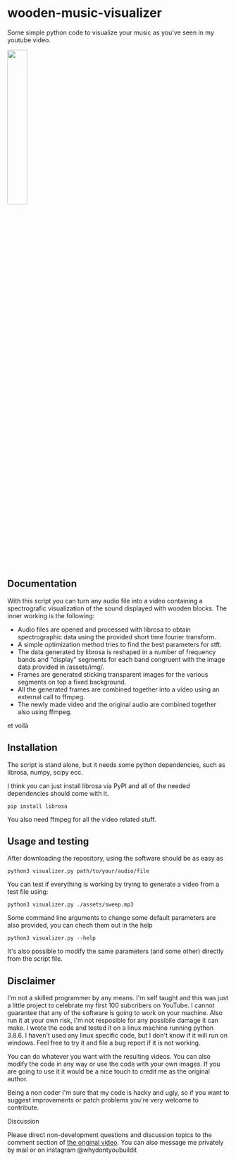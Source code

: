 # wooden-music-visualizer
Some simple python code to visualize your music as you've seen in my youtube video.


<img src="http://i3.ytimg.com/vi/XRDU_5MJZv0/maxresdefault.jpg" width="30%" height="30%">

## Documentation
With this script you can turn any audio file into a video containing a spectrografic visualization of the sound displayed with wooden blocks.
The inner working is the following:
- Audio files are opened and processed with librosa to obtain spectrographic data using the provided short time fourier transform.
- A simple optimization method tries to find the best parameters for stft.
- The data generated by librosa is reshaped in a number of frequency bands and "display" segments for each band congruent with the image data provided in /assets/img/.
- Frames are generated sticking transparent images for the various segments on top a fixed background.
- All the generated frames are combined together into a video using an external call to ffmpeg.
- The newly made video and the original audio are combined together also using ffmpeg.

et voilà

## Installation
The script is stand alone, but it needs some python dependencies, such as librosa, numpy, scipy ecc.

I think you can just install librosa via PyPI and all of the needed dependencies should come with it.

```
pip install librosa
```
You also need ffmpeg for all the video related stuff.

## Usage and testing

After downloading the repository, using the software should be as easy as

```
python3 visualizer.py path/to/your/audio/file 
```

You can test if everything is working by trying to generate a video from a test file using:

```
python3 visualizer.py ./assets/sweep.mp3
```

Some command line arguments to change some default parameters are also provided, you can chech them out in the help

```
python3 visualizer.py --help
```

It's also possible to modify the same parameters (and some other) directly from the script file.

## Disclaimer

I'm not a skilled programmer by any means. I'm self taught and this was just a little project to celebrate my first 100 subcribers on YouTube.
I cannot guarantee that any of the software is going to work on your machine. Also run it at your own risk, I'm not resposible for any possibile damage it can make.
I wrote the code and tested it on a linux machine running python 3.8.6. I haven't used any linux specific code, but I don't know if it will run on windows. Feel free to try it and file a bug report if it is not working.

You can do whatever you want with the resulting videos. You can also modify the code in any way or use the code with your own images.
If you are going to use it it would be a nice touch to credit me as the original author.

Being a non coder I'm sure that my code is hacky and ugly, so if you want to suggest improvements or patch problems you're very welcome to contribute.

Discussion

Please direct non-development questions and discussion topics to the comment section of [the original video](https://www.youtube.com/watch?v=XRDU_5MJZv0).
You can also message me privately by mail or on instagram @whydontyoubuildit
